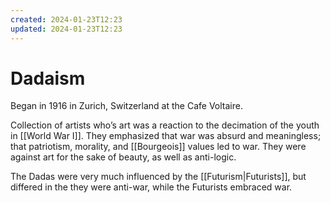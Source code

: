 ```yaml
---
created: 2024-01-23T12:23
updated: 2024-01-23T12:23
---
```


# Dadaism

Began in 1916 in Zurich, Switzerland at the Cafe Voltaire.

Collection of artists who’s art was a reaction to the decimation of the youth in [[World War I]]. They emphasized that war was absurd and meaningless; that patriotism, morality, and [[Bourgeois]] values led to war. They were against art for the sake of beauty, as well as anti-logic.

The Dadas were very much influenced by the [[Futurism|Futurists]], but differed in the they were anti-war, while the Futurists embraced war.

